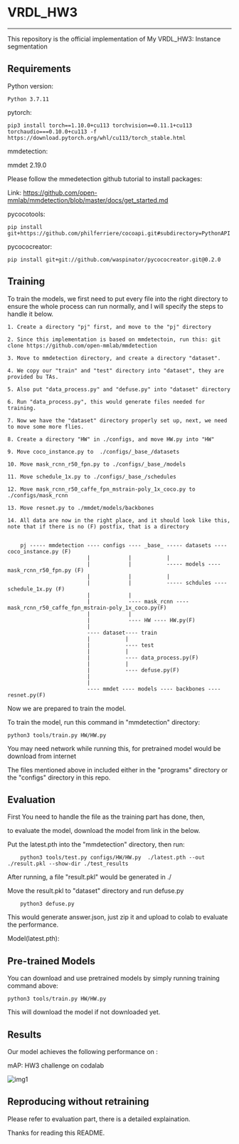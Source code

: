 # VRDL_HW3
-------------------------------------------------------------------------
This repository is the official implementation of My VRDL_HW3: Instance segmentation


Requirements
-------------------------------------------------------------------------
Python version:
	
	Python 3.7.11

pytorch:
	
	pip3 install torch==1.10.0+cu113 torchvision==0.11.1+cu113 torchaudio===0.10.0+cu113 -f https://download.pytorch.org/whl/cu113/torch_stable.html

mmdetection:
  
  mmdet 2.19.0 
  
  Please follow the mmedetection github tutorial to install packages:
    
Link: https://github.com/open-mmlab/mmdetection/blob/master/docs/get_started.md


pycocotools:

	pip install git+https://github.com/philferriere/cocoapi.git#subdirectory=PythonAPI


pycococreator:

  	pip install git+git://github.com/waspinator/pycococreator.git@0.2.0



Training
-------------------------------------------------------------------------
To train the models, we first need to put every file into the right directory to ensure the whole process can run normally, and I will specify the steps to handle it below.

	1. Create a directory "pj" first, and move to the "pj" directory 
	
	2. Since this implementation is based on mmdetectoin, run this: git clone https://github.com/open-mmlab/mmdetection
	
	3. Move to mmdetection directory, and create a directory "dataset".
	
	4. We copy our "train" and "test" directory into "dataset", they are provided bu TAs.
	
	5. Also put "data_process.py" and "defuse.py" into "dataset" directory
	
	6. Run "data_process.py", this would generate files needed for training.
	
	7. Now we have the "dataset" directory properly set up, next, we need to move some more flies.
  
  	8. Create a directory "HW" in ./configs, and move HW.py into "HW"
  
  	9. Move coco_instance.py to  ./configs/_base_/datasets

  	10. Move mask_rcnn_r50_fpn.py to ./configs/_base_/models

  	11. Move schedule_1x.py to ./configs/_base_/schedules

  	12. Move mask_rcnn_r50_caffe_fpn_mstrain-poly_1x_coco.py to ./configs/mask_rcnn

  	13. Move resnet.py to ./mmdet/models/backbones
 
	14. All data are now in the right place, and it should look like this, note that if there is no (F) postfix, that is a directory
	
	
        pj ----- mmdetection ---- configs ---- _base_ ----- datasets ---- coco_instance.py (F)
                             |            |           |
                             |            |           ----- models ---- mask_rcnn_r50_fpn.py (F)
                             |            |           |
                             |            |           ----- schdules ---- schedule_1x.py (F)
                             |            |
                             |            ---- mask_rcnn ---- mask_rcnn_r50_caffe_fpn_mstrain-poly_1x_coco.py(F)
                             |            |
                             |            ---- HW ---- HW.py(F)
                             |
                             ---- dataset---- train         
                             |           |                     
                             |           ---- test      
                             |           |
                             |           ---- data_process.py(F)   
                             |           |
                             |           ---- defuse.py(F)
                             |
                             |
                             ---- mmdet ---- models ---- backbones ---- resnet.py(F)
                      
Now we are prepared to train the model.

To train the model, run this command in "mmdetection" directory:

	python3 tools/train.py HW/HW.py

You may need network while running this, for pretrained model would be download from internet

The files mentioned above in included either in the "programs" directory or the "configs" directory in this repo.


Evaluation
-------------------------------------------------------------------------

First You need to handle the file as the training part has done, then, 
	
to evaluate the model, download the model from link in the below.
	
Put the latest.pth into the "mmdetection" directory, then run:

        python3 tools/test.py configs/HW/HW.py  ./latest.pth --out ./result.pkl --show-dir ./test_results
	

After running, a file "result.pkl" would be generated in ./

Move the result.pkl to "dataset" directory and run defuse.py
        
        python3 defuse.py
        
This would generate answer.json, just zip it and upload to colab to evaluate the performance.		

Model(latest.pth): 


	
Pre-trained Models
-------------------------------------------------------------------------
You can download and use pretrained models by simply running training command above:
    
	python3 tools/train.py HW/HW.py

This will download the model if not downloaded yet.
    
    
Results
-------------------------------------------------------------------------
Our model achieves the following performance on :

mAP: HW3 challenge on codalab	

![img1]()


Reproducing without retraining
-------------------------------------------------------------------------
Please refer to evaluation part, there is a detailed explaination.





Thanks for reading this README.
